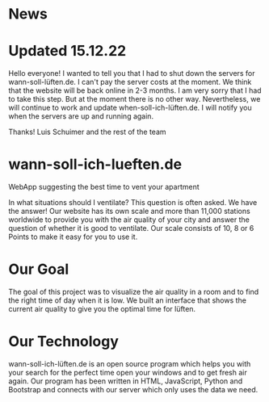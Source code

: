 # News
# Updated 15.12.22
Hello everyone!
I wanted to tell you that I had to shut down the servers for wann-soll-lüften.de. I can't pay the server costs at the moment. We think that the website will be back online in 2-3 months. I am very sorry that I had to take this step. But at the moment there is no other way. Nevertheless, we will continue to work and update when-soll-ich-lüften.de. I will notify you when the servers are up and running again.

Thanks!
Luis Schuimer and the rest of the team


# wann-soll-ich-lueften.de
WebApp suggesting the best time to vent your apartment

In what situations should I ventilate? This question is often asked. We have the answer! Our website has its own scale and more than 11,000 stations worldwide to provide you with the air quality of your city and answer the question of whether it is good to ventilate. Our scale consists of 10, 8 or 6 Points to make it easy for you to use it.

# Our Goal
The goal of this project was to visualize the air quality in a room and to find the right time of day when it is low. We built an interface that shows the current air quality to give you the optimal time for lüften.

# Our Technology
wann-soll-ich-lüften.de is an open source program which helps you with your search for the perfect time open your windows and to get fresh air again. Our program has been written in HTML, JavaScript, Python and Bootstrap and connects with our server which only uses the data we need.
